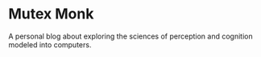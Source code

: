 # Mutex Monk
A personal blog about exploring the sciences of perception and cognition modeled into computers.



